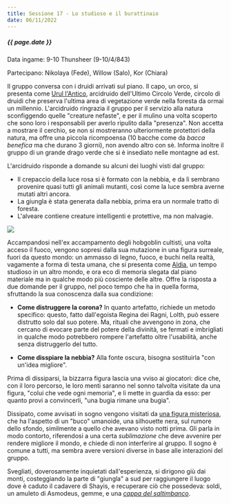 ```yaml
---
title: Sessione 17 - Lo studioso e il burattinaio
date: 06/11/2022
---
```


##### {{ page.date }}

Data ingame: 9-10 Thunsheer (9-10/4/843)

Partecipano: Nikolaya (Fede), Willow (Salo), Kor (Chiara)

Il gruppo conversa con i druidi arrivati sul piano. Il capo, un orco, si presenta come [Urul l'Antico](npc/vermaloc#urul-lantico), arcidruido dell'Ultimo Circolo Verde, circolo di druidi che preserva l'ultima area di vegetazione verde nella foresta da ormai un millennio. L'arcidruido ringrazia il gruppo per il servizio alla natura sconfiggendo quelle "creature nefaste", e per il mulino una volta scoperto che sono loro i responsabili per averlo ripulito dalla "presenza". Non accetta a mostrare il cerchio, se non si mostreranno ulteriormente protettori della natura, ma offre una piccola ricompoensa (10 bacche come da *bacca benefica* ma che durano 3 giorni), non avendo altro con sè. Informa inoltre il gruppo di un grande drago verde che si è insediato nelle montagne ad est.

L'arcidruido risponde a domande su alcuni dei luoghi visti dal gruppo:

- Il crepaccio della luce rosa si è formato con la nebbia, e da lì sembrano provenire quasi tutti gli animali mutanti, così come la luce sembra averne mutati altri ancora.
- La giungla è stata generata dalla nebbia, prima era un normale tratto di foresta.
- L'alveare contiene creature intelligenti e protettive, ma non malvagie.

![](https://i.imgur.com/DhQalMW.png)

Accampandosi nell'ex accampamento degli hobgoblin cultisti, una volta acceso il fuoco, vengono sopresi dalla sua mutazione in una figura surreale, fuori da questo mondo: un ammasso di legno, fuoco, e buchi nella realtà, vagamente a forma di testa umana, che si presenta come [Aldia](npc/fog#aldia-studioso-della-nebbia), un tempo studioso in un altro mondo, e ora eco di memoria slegata dal piano materiale ma in qualche modo più cosciente delle altre. Offre la risposta a due domande per il gruppo, nel poco tempo che ha in quella forma, sfruttando la sua conoscenza dalla sua condizione:

- **Come distruggere la corona?** In quanto artefatto, richiede un metodo specifico: questo, fatto dall'egoista Regina dei Ragni, Lolth, può essere distrutto solo dal suo potere. Ma, rituali che avvengono in zona, che cercano di evocare parte del potere della divinità, se fermati e imbrigliati in qualche modo potrebbero rompere l'artefatto oltre l'usabilità, anche senza distruggerlo del tutto.

- **Come disspiare la nebbia?** Alla fonte oscura, bisogna sostituirla "con un'idea migliore".

Prima di dissiparsi, la bizzarra figura lascia una vviso ai giocatori: dice che, con il loro percorso, le loro menti saranno nel sonno talvolta visitate da una figura, "colui che vede ogni memoria", e li mette in guardia da esso: per quanto provi a convincerli, "una bugia rimane una bugia".

Dissipato, come avvisati in sogno vengono visitati da [una figura misteriosa](npc/fog), che ha l'aspetto di un "buco" umanoide, una silhouette nera, sul rumore dello sfondo, similmente a quello che avevano visto notti prima. Gli parla in modo contorto, riferendosi a una certa *sublimazione* che deve avvenire per rendere migliore il mondo, e chiede di non interferire al gruppo. Il sogno è comune a tutti, ma sembra avere versioni diverse in base alle interazioni del gruppo.

Svegliati, doverosamente inquietati dall'esperienza, si dirigono giù dai monti, costeggiando la parte di "giungla" a sud per raggiungere il luogo dove è caduto il cadavere di Shayis, e recuperare ciò che possedeva: soldi, un amuleto di Asmodeus, gemme, e una [*cappa del saltimbanco*](https://dungeonsanddragons.fandom.com/it/wiki/Cappa_del_Saltimbanco).

